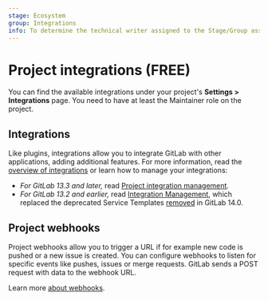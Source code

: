 ```yaml
---
stage: Ecosystem
group: Integrations
info: To determine the technical writer assigned to the Stage/Group associated with this page, see https://about.gitlab.com/handbook/engineering/ux/technical-writing/#assignments
---
```


# Project integrations **(FREE)**

You can find the available integrations under your project's
**Settings > Integrations** page. You need to have at least
the Maintainer role on the project.

## Integrations

Like plugins, integrations allow you to integrate GitLab with other applications, adding additional features.
For more information, read the
[overview of integrations](overview.md) or learn how to manage your integrations:

- *For GitLab 13.3 and later,* read [Project integration management](../../admin_area/settings/project_integration_management.md).
- *For GitLab 13.2 and earlier,* read [Integration Management](../../admin_area/settings/project_integration_management.md),
  which replaced the deprecated Service Templates [removed](https://gitlab.com/gitlab-org/gitlab/-/issues/268032)
  in GitLab 14.0.

## Project webhooks

Project webhooks allow you to trigger a URL if for example new code is pushed or
a new issue is created. You can configure webhooks to listen for specific events
like pushes, issues or merge requests. GitLab sends a POST request with data
to the webhook URL.

Learn more [about webhooks](webhooks.md).
